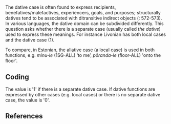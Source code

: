 # [](ParameterTable?__template__=property.md&property=Name#cldf:UT082)

The dative case is often found to express recipients, benefatives/malefactives, experiencers, goals, and purposes; 
structurally datives tend to be associated with ditransitive indirect objects ([](Source?ref&with_internal_ref_link#cldf:naess_dative_2009): 572-573). 
In various languages, the dative domain can be subdivided differently. 
This question asks whether there is a separate case (usually called *the dative*) used to express these meanings. 
For instance Livonian has both local cases and the dative case (1).

[](ExampleTable?example_id=1&with_internal_ref_link#cldf:UT082-1)

To compare, in Estonian, the allative case (a local case) is used in both functions, e.g. *minu-le* (1SG-ALL) 
‘to me’, *põranda-le* (floor-ALL) 'onto the floor'. 

## Coding

The value is '1' if there is a separate dative case. If dative functions are expressed by other cases (e.g. local cases) or there is no separate dative case, the value is '0'.  

## References

[](Source?cited_only#cldf:__all__)
